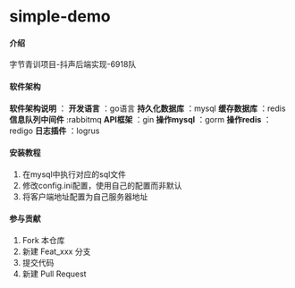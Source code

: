 # simple-demo

#### 介绍
字节青训项目-抖声后端实现-6918队

#### 软件架构

 **软件架构说明** ：
 **开发语言** ：go语言
 **持久化数据库** ：mysql
 **缓存数据库** ：redis
 **信息队列中间件** :rabbitmq
 **API框架** ：gin
 **操作mysql** ：gorm
 **操作redis** ：redigo
 **日志插件** ：logrus

#### 安装教程

1.  在mysql中执行对应的sql文件
2.  修改config.ini配置，使用自己的配置而非默认 
3.  将客户端地址配置为自己服务器地址

#### 参与贡献

1.  Fork 本仓库
2.  新建 Feat_xxx 分支
3.  提交代码
4.  新建 Pull Request